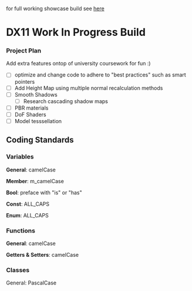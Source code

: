 for full working showcase build see [here](https://github.com/ren-d/DX11-Scene/tree/University_Submission_13012023)
# DX11 Work In Progress Build

### Project Plan
Add extra features ontop of university coursework for fun :)

- [ ] optimize and change code to adhere to "best practices" such as smart pointers
- [ ] Add Height Map using multiple normal recalculation methods
- [ ] Smooth Shadows
  - [ ] Research cascading shadow maps
- [ ] PBR materials
- [ ] DoF Shaders
- [ ] Model tesssellation
## Coding Standards

### Variables

**General**: camelCase

**Member**: m_camelCase

**Bool**: preface with "is" or "has"

**Const**: ALL_CAPS

**Enum**: ALL_CAPS


### Functions

**General**: camelCase

**Getters & Setters**: camelCase

### Classes

General: PascalCase
